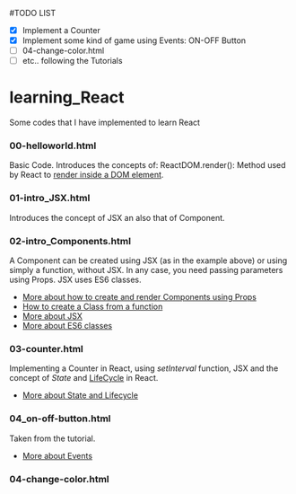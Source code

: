 #TODO LIST
- [x] Implement a Counter
- [x] Implement some kind of game using Events: ON-OFF Button
- [ ] 04-change-color.html
- [ ] etc.. following the Tutorials

# learning_React
Some codes that I have implemented to learn React

### 00-helloworld.html
Basic Code.
Introduces the concepts of:
ReactDOM.render(): Method used by React to <a href="https://reactjs.org/docs/rendering-elements.html#rendering-an-element-into-the-dom">render inside a DOM element</a>.

### 01-intro_JSX.html
Introduces the concept of JSX an also that of Component.

### 02-intro_Components.html
A Component can be created using JSX (as in the example above) or using simply a function, without JSX. In any case, you need passing parameters using Props.
JSX uses ES6 classes.
* <a href="https://reactjs.org/docs/components-and-props.html">More about how to create and render Components using Props<a/>
* <a href="https://reactjs.org/docs/state-and-lifecycle.html#converting-a-function-to-a-class">How to create a Class from a function<a/>
* <a href="https://reactjs.org/docs/introducing-jsx.html">More about JSX</a>
* <a href="https://developer.mozilla.org/en-US/docs/Web/JavaScript/Reference/Classes">More about ES6 classes</a>


### 03-counter.html
Implementing a Counter in React, using <i>setInterval</i> function, JSX and the concept of <i>State</i> and <a href="https://reactjs.org/docs/state-and-lifecycle.html#adding-lifecycle-methods-to-a-classls">LifeCycle</a> in React.
* <a href="https://reactjs.org/docs/state-and-lifecycle.html">More about State and Lifecycle</a>

### 04_on-off-button.html
Taken from the tutorial.
* <a href="https://reactjs.org/docs/handling-events.html">More about Events</a>

### 04-change-color.html
